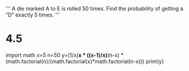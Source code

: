 
'''
A die marked A to E is rolled 50 times. Find the probability of getting a “D” exactly 5
times.
'''

# 4.5
import math
x=5
n=50
y=(1/x)**x * ((x-1)/x)**(n-x) * (math.factorial(n)/(math.factorial(x)*math.factorial(n-x)))
print(y)
